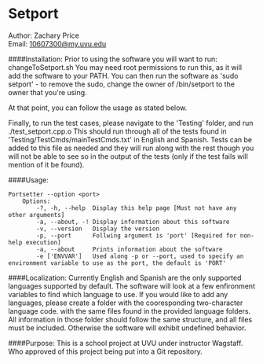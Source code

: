 Setport
=======

Author: Zachary Price  
Email: 10607300@my.uvu.edu

####Installation:
  Prior to using the software you will want to run: changeToSetport.sh
You may need root permissions to run this, as it will add the software to your PATH. 
You can then run the software as 'sudo setport' - to remove the sudo, change the 
owner of /bin/setport to the owner that you're using. 

  At that point, you can follow the usage as stated below. 
  
  Finally, to run the test cases, please navigate to the 'Testing' folder, and run ./test_setport.cpp.o
This should run through all of the tests found in 'Testing/TestCmds/mainTestCmds.txt' in English and Spanish. 
Tests can be added to this file as needed and they will run along with the rest though you will not be able to
see so in the output of the tests (only if the test fails will mention of it be found).

####Usage: 
```
Portsetter --option <port>
    Options:
        -?, -h, --help  Display this help page [Must not have any other arguments]
        -a, --about, -! Display information about this software
        -v, --version   Display the version
        -p, --port      Follwing argument is 'port' [Required for non-help execution]
        -a, --about     Prints information about the software
        -e ['ENVVAR']   Used along -p or --port, used to specify an environment variable to use as the port, the default is 'PORT'
```
####Localization: 
  Currently English and Spanish are the only supported languages supported by default. The software will look at a few enfironment variables to find which language to use.
  If you would like to add any languages, please create a folder with the cooresponding two-character language code. with the same files found in the provided language folders. 
  All information in those folder should follow the same structure, and all files must be included. Otherwise the software will exhibit undefined behavior. 

####Purpose: 
  This is a school project at UVU under instructor Wagstaff. Who approved of this project being put into a Git repository.
